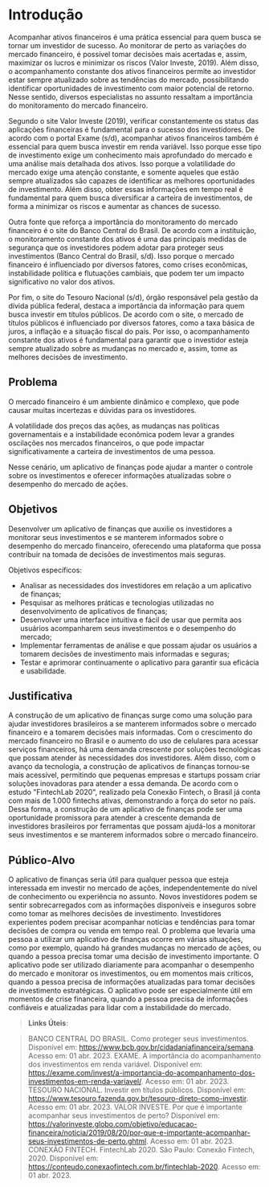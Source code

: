 # Introdução

Acompanhar ativos financeiros é uma prática essencial para quem busca se tornar um investidor de sucesso. Ao monitorar de perto as variações do mercado financeiro, é possível tomar decisões mais acertadas e, assim, maximizar os lucros e minimizar os riscos (Valor Investe, 2019). Além disso, o acompanhamento constante dos ativos financeiros permite ao investidor estar sempre atualizado sobre as tendências do mercado, possibilitando identificar oportunidades de investimento com maior potencial de retorno. Nesse sentido, diversos especialistas no assunto ressaltam a importância do monitoramento do mercado financeiro.

Segundo o site Valor Investe (2019), verificar constantemente os status das aplicações financeiras é fundamental para o sucesso dos investidores. De acordo com o portal Exame (s/d), acompanhar ativos financeiros também é essencial para quem busca investir em renda variável. Isso porque esse tipo de investimento exige um conhecimento mais aprofundado do mercado e uma análise mais detalhada dos ativos. Isso porque a volatilidade do mercado exige uma atenção constante, e somente aqueles que estão sempre atualizados são capazes de identificar as melhores oportunidades de investimento. Além disso, obter essas informações em tempo real é fundamental para quem busca diversificar a carteira de investimentos, de forma a minimizar os riscos e aumentar as chances de sucesso.

Outra fonte que reforça a importância do monitoramento do mercado financeiro é o site do Banco Central do Brasil. De acordo com a instituição, o monitoramento constante dos ativos é uma das principais medidas de segurança que os investidores podem adotar para proteger seus investimentos (Banco Central do Brasil, s/d). Isso porque o mercado financeiro é influenciado por diversos fatores, como crises econômicas, instabilidade política e flutuações cambiais, que podem ter um impacto significativo no valor dos ativos.

Por fim, o site do Tesouro Nacional (s/d), órgão responsável pela gestão da dívida pública federal, destaca a importância da informação para quem busca investir em títulos públicos. De acordo com o site, o mercado de títulos públicos é influenciado por diversos fatores, como a taxa básica de juros, a inflação e a situação fiscal do país. Por isso, o acompanhamento constante dos ativos é fundamental para garantir que o investidor esteja sempre atualizado sobre as mudanças no mercado e, assim, tome as melhores decisões de investimento.


## Problema
O mercado financeiro é um ambiente dinâmico e complexo, que pode causar muitas incertezas e dúvidas para os investidores.
 
A volatilidade dos preços das ações, as mudanças nas políticas governamentais e a instabilidade econômica podem levar a grandes oscilações nos mercados financeiros, o que pode impactar significativamente a carteira de investimentos de uma pessoa. 

Nesse cenário, um aplicativo de finanças pode ajudar a manter o controle sobre os investimentos e oferecer informações atualizadas sobre o desempenho do mercado de ações.


## Objetivos

Desenvolver um aplicativo de finanças que auxilie os investidores a monitorar seus investimentos e se manterem informados sobre o desempenho do mercado financeiro, oferecendo uma plataforma que possa contribuir na tomada de decisões de investimentos mais seguras.

Objetivos específicos:

* Analisar as necessidades dos investidores em relação a um aplicativo de finanças;
* Pesquisar as melhores práticas e tecnologias utilizadas no desenvolvimento de aplicativos de finanças;
* Desenvolver uma interface intuitiva e fácil de usar que permita aos usuários acompanharem seus investimentos e o desempenho do mercado;
* Implementar ferramentas de análise e que possam ajudar os usuários a tomarem decisões de investimento mais informadas e seguras;
* Testar e aprimorar continuamente o aplicativo para garantir sua eficácia e usabilidade.


## Justificativa

A construção de um aplicativo de finanças surge como uma solução para ajudar investidores brasileiros a se manterem informados sobre o mercado financeiro e a tomarem decisões mais informadas. Com o crescimento do mercado financeiro no Brasil e o aumento do uso de celulares para acessar serviços financeiros, há uma demanda crescente por soluções tecnológicas que possam atender às necessidades dos investidores. Além disso, com o avanço da tecnologia, a construção de aplicativos de finanças tornou-se mais acessível, permitindo que pequenas empresas e startups possam criar soluções inovadoras para atender a essa demanda.
De acordo com o estudo "FintechLab 2020", realizado pela Conexão Fintech, o Brasil já conta com mais de 1.000 fintechs ativas, demonstrando a força do setor no país. Dessa forma, a construção de um aplicativo de finanças pode ser uma oportunidade promissora para atender à crescente demanda de investidores brasileiros por ferramentas que possam ajudá-los a monitorar seus investimentos e se manterem informados sobre o mercado financeiro.


## Público-Alvo

O aplicativo de finanças seria útil para qualquer pessoa que esteja interessada em investir no mercado de ações, independentemente do nível de conhecimento ou experiência no assunto. 
Novos investidores podem se sentir sobrecarregados com as informações disponíveis e inseguros sobre como tomar as melhores decisões de investimento. Investidores experientes podem precisar acompanhar notícias e tendências para tomar decisões de compra ou venda em tempo real.
O problema que levaria uma pessoa a utilizar um aplicativo de finanças ocorre em várias situações, como por exemplo, quando há grandes mudanças no mercado de ações, ou quando a pessoa precisa tomar uma decisão de investimento importante. 
O aplicativo pode ser utilizado diariamente para acompanhar o desempenho do mercado e monitorar os investimentos, ou em momentos mais críticos, quando a pessoa precisa de informações atualizadas para tomar decisões de investimento estratégicas. 
O aplicativo pode ser especialmente útil em momentos de crise financeira, quando a pessoa precisa de informações confiáveis e atualizadas para lidar com a instabilidade do mercado.


> **Links Úteis**:

> BANCO CENTRAL DO BRASIL. Como proteger seus investimentos. Disponível em: https://www.bcb.gov.br/cidadaniafinanceira/semana. Acesso em: 01 abr. 2023.
> EXAME. A importância do acompanhamento dos investimentos em renda variável. Disponível em: https://exame.com/invest/a-importancia-do-acompanhamento-dos-investimentos-em-renda-variavel/. Acesso em: 01 abr. 2023.
> TESOURO NACIONAL. Investir em títulos públicos. Disponível em: https://www.tesouro.fazenda.gov.br/tesouro-direto-como-investir. Acesso em: 01 abr. 2023.
> VALOR INVESTE. Por que é importante acompanhar seus investimentos de perto? Disponível em: https://valorinveste.globo.com/objetivo/educacao-financeira/noticia/2019/08/20/por-que-e-importante-acompanhar-seus-investimentos-de-perto.ghtml. Acesso em: 01 abr. 2023.
> CONEXÃO FINTECH. FintechLab 2020. São Paulo: Conexão Fintech, 2020. Disponível em: https://conteudo.conexaofintech.com.br/fintechlab-2020. Acesso em: 01 abr. 2023.
